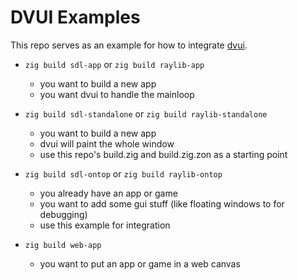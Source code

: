 # DVUI Examples

This repo serves as an example for how to integrate [dvui](https://github.com/david-vanderson/dvui).

- `zig build sdl-app` or `zig build raylib-app`
  - you want to build a new app
  - you want dvui to handle the mainloop

- `zig build sdl-standalone` or `zig build raylib-standalone`
  - you want to build a new app
  - dvui will paint the whole window
  - use this repo's build.zig and build.zig.zon as a starting point

- `zig build sdl-ontop` or `zig build raylib-ontop`
  - you already have an app or game
  - you want to add some gui stuff (like floating windows to for debugging)
  - use this example for integration

- `zig build web-app`
  - you want to put an app or game in a web canvas
